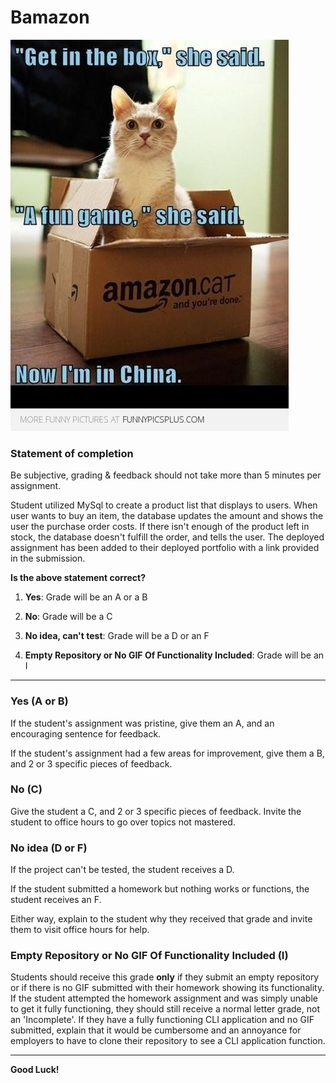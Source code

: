 # Bamazon

![Amazon Meme](images/amazonMeme.jpg)

### Statement of completion

Be subjective, grading & feedback should not take more than 5 minutes per assignment.

Student utilized MySql to create a product list that displays to users. When user wants to buy an item, the database updates the amount and shows the user the purchase order costs. If there isn't enough of the product left in stock, the database doesn't fulfill the order, and tells the user. The deployed assignment has been added to their deployed portfolio with a link provided in the submission.

**Is the above statement correct?**

1. **Yes**: Grade will be an A or a B

2. **No**: Grade will be a C

3. **No idea, can't test**: Grade will be a D or an  F

4. **Empty Repository or No GIF Of Functionality Included**: Grade will be an I

- - - 

### Yes (A or B)

If the student's assignment was pristine, give them an A, and an encouraging sentence for feedback.

If the student's assignment had a few areas for improvement, give them a B, and 2 or 3 specific pieces of feedback.

### No (C)

Give the student a C, and 2 or 3 specific pieces of feedback. Invite the student to office hours to go over topics not mastered.

### No idea (D or F)

If the project can't be tested, the student receives a D.

If the student submitted a homework but nothing works or functions, the student receives an F.

Either way, explain to the student why they received that grade and invite them to visit office hours for help.

### Empty Repository or No GIF Of Functionality Included (I)

Students should receive this grade **only** if they submit an empty repository or if there is no GIF submitted with their homework showing its functionality. If the student attempted the homework assignment and was simply unable to get it fully functioning, they should still receive a normal letter grade, not an 'Incomplete'. If they have a fully functioning CLI application and no GIF submitted, explain that it would be cumbersome and an annoyance for employers to have to clone their repository to see a CLI application function.

- - - 

**Good Luck!**

